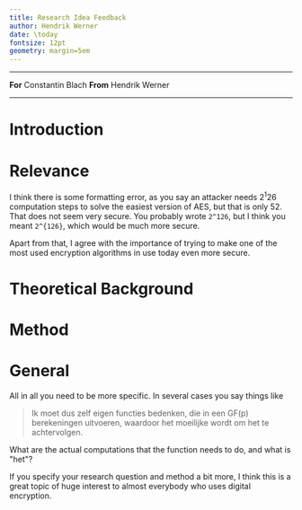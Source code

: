 ```yaml
---
title: Research Idea Feedback
author: Hendrik Werner
date: \today
fontsize: 12pt
geometry: margin=5em
---
```


-------- ----------------
**For**  Constantin Blach
**From** Hendrik Werner
-------- ----------------

# Introduction


# Relevance
I think there is some formatting error, as you say an attacker needs $2^1 26$ computation steps to solve the easiest version of AES, but that is only 52. That does not seem very secure. You probably wrote `2^126`, but I think you meant `2^{126}`, which would be much more secure.

Apart from that, I agree with the importance of trying to make one of the most used encryption algorithms in use today even more secure.

# Theoretical Background

# Method

# General
All in all you need to be more specific. In several cases you say things like

> Ik moet dus zelf eigen functies bedenken, die in een GF(p) berekeningen uitvoeren, waardoor het moeilijke wordt om het te achtervolgen.

What are the actual computations that the function needs to do, and what is "het"?

If you specify your research question and method a bit more, I think this is a great topic of huge interest to almost everybody who uses digital encryption.
